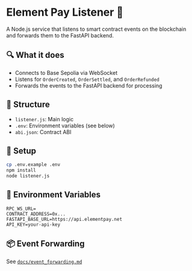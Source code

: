 # Element Pay Listener 🔁

A Node.js service that listens to smart contract events on the blockchain and forwards them to the FastAPI backend.

## 🔍 What it does

- Connects to Base Sepolia via WebSocket
- Listens for `OrderCreated`, `OrderSettled`, and `OrderRefunded`
- Forwards the events to the FastAPI backend for processing

## 🧱 Structure

- `listener.js`: Main logic
- `.env`: Environment variables (see below)
- `abi.json`: Contract ABI

## 🔧 Setup

```bash
cp .env.example .env
npm install
node listener.js
```

## 🔐 Environment Variables

```
RPC_WS_URL=
CONTRACT_ADDRESS=0x...
FASTAPI_BASE_URL=https://api.elementpay.net
API_KEY=your-api-key
```

## 📦 Event Forwarding

See [`docs/event_forwarding.md`](docs/events/event_forwarding.md)